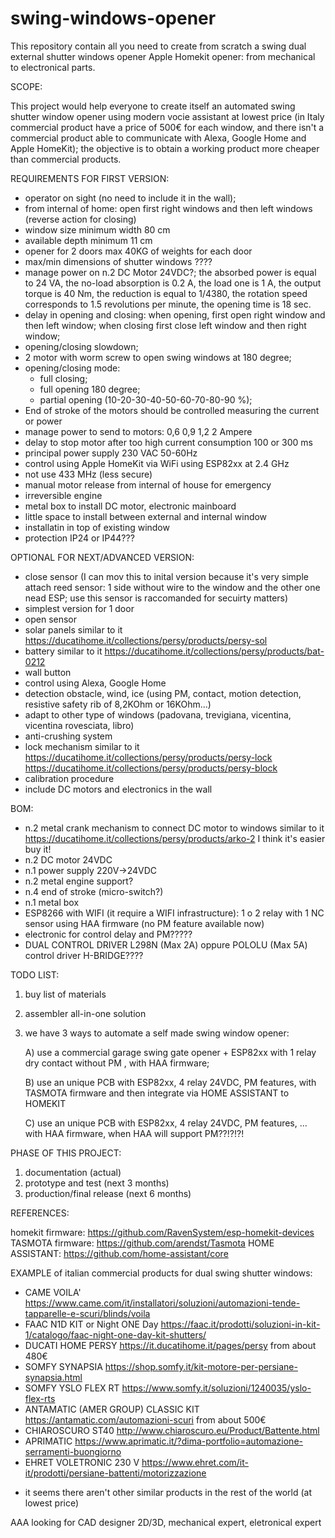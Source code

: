 # swing-windows-opener
This repository contain all you need to create from scratch a swing dual external shutter windows opener Apple Homekit opener: from mechanical to electronical parts.

SCOPE:

This project would help everyone to create itself an automated swing shutter window opener using modern vocie assistant at lowest price (in Italy commercial product have a price of 500€ for each window, and there isn't a commercial product able to communicate with Alexa, Google Home and Apple HomeKit); the objective is to obtain a working product more cheaper than commercial products.


REQUIREMENTS FOR FIRST VERSION:
- operator on sight (no need to include it in the wall);
- from internal of home: open first right windows and then left windows (reverse action for closing)
- window size minimum width 80 cm
- available depth minimum 11 cm
- opener for 2 doors max 40KG of weights for each door
- max/min dimensions of shutter windows ????
- manage power on n.2 DC Motor 24VDC?; the absorbed power is equal to 24 VA, the no-load absorption is 0.2 A, the load one is 1 A, the output torque is 40 Nm, the reduction is equal to 1/4380, the rotation speed corresponds to 1.5 revolutions per minute, the opening time is 18 sec.
- delay in opening and closing: when opening, first open right window and then left window; when closing first close left window and then right window;
- opening/closing slowdown;
- 2 motor with worm screw to open swing windows at 180 degree;
- opening/closing mode:
  - full closing;
  - full opening 180 degree;
  - partial opening (10-20-30-40-50-60-70-80-90 %);
- End of stroke of the motors should be controlled measuring the current or power
- manage power to send to motors: 0,6 0,9 1,2 2 Ampere
- delay to stop motor after too high current consumption 100 or 300 ms
- principal power supply 230 VAC 50-60Hz
- control using Apple HomeKit via WiFi using ESP82xx at 2.4 GHz
- not use 433 MHz (less secure)
- manual motor release from internal of house for emergency
- irreversible engine
- metal box to install DC motor, electronic mainboard
- little space to install between external and internal window
- installatin in top of existing window
- protection IP24 or IP44???

OPTIONAL FOR NEXT/ADVANCED VERSION:
- close sensor (I can mov this to inital version because it's very simple attach reed sensor: 1 side without wire to the window and the other one nead ESP; use this sensor is raccomanded for secuirty matters)
- simplest version for 1 door
- open sensor
- solar panels similar to it https://ducatihome.it/collections/persy/products/persy-sol
- battery similar to it https://ducatihome.it/collections/persy/products/bat-0212
- wall button
- control using Alexa, Google Home
- detection obstacle, wind, ice (using PM, contact, motion detection, resistive safety rib of 8,2KOhm or 16KOhm...)
- adapt to other type of windows (padovana, trevigiana, vicentina, vicentina rovesciata, libro)
- anti-crushing system
- lock mechanism similar to it https://ducatihome.it/collections/persy/products/persy-lock https://ducatihome.it/collections/persy/products/persy-block
- calibration procedure
- include DC motors and electronics in the wall

BOM:
- n.2 metal crank mechanism to connect DC motor to windows similar to it https://ducatihome.it/collections/persy/products/arko-2 I think it's easier buy it!
- n.2 DC motor 24VDC
- n.1 power supply 220V->24VDC
- n.2 metal engine support?
- n.4 end of stroke (micro-switch?)
- n.1 metal box
- ESP8266 with WIFI (it require a WIFI infrastructure): 1 o 2 relay with 1 NC sensor using HAA firmware (no PM feature available now)
- electronic for control delay and PM?????
- DUAL CONTROL DRIVER L298N (Max 2A) oppure POLOLU (Max 5A) control driver H-BRIDGE????

TODO LIST:
1) buy list of materials
2) assembler all-in-one solution
3) we have 3 ways to automate a self made swing window opener:

   A) use a commercial garage swing gate opener + ESP82xx with 1 relay dry contact without PM , with HAA firmware; 

   B) use an unique PCB with ESP82xx, 4 relay 24VDC, PM features, with TASMOTA firmware and then integrate via HOME ASSISTANT to HOMEKIT

   C) use an unique PCB with ESP82xx, 4 relay 24VDC, PM features, ... with HAA firmware, when HAA will support PM??!?!?!

PHASE OF THIS PROJECT:
1) documentation (actual)
2) prototype and test (next 3 months)
3) production/final release (next 6 months)


REFERENCES:

homekit firmware: https://github.com/RavenSystem/esp-homekit-devices
TASMOTA firmware: https://github.com/arendst/Tasmota
HOME ASSISTANT: https://github.com/home-assistant/core


EXAMPLE of italian commercial products for dual swing shutter windows:
- CAME VOILA' https://www.came.com/it/installatori/soluzioni/automazioni-tende-tapparelle-e-scuri/blinds/voila
- FAAC N1D KIT or Night ONE Day https://faac.it/prodotti/soluzioni-in-kit-1/catalogo/faac-night-one-day-kit-shutters/
- DUCATI HOME PERSY https://it.ducatihome.it/pages/persy from about 480€
- SOMFY SYNAPSIA https://shop.somfy.it/kit-motore-per-persiane-synapsia.html
- SOMFY YSLO FLEX RT https://www.somfy.it/soluzioni/1240035/yslo-flex-rts
- ANTAMATIC (AMER GROUP) CLASSIC KIT https://antamatic.com/automazioni-scuri from about 500€
- CHIAROSCURO ST40 http://www.chiaroscuro.eu/Product/Battente.html
- APRIMATIC https://www.aprimatic.it/?dima-portfolio=automazione-serramenti-buongiorno
- EHRET VOLETRONIC 230 V https://www.ehret.com/it-it/prodotti/persiane-battenti/motorizzazione
* it seems there aren't other similar products in the rest of the world (at lowest price)

AAA looking for CAD designer 2D/3D, mechanical expert, eletronical expert

